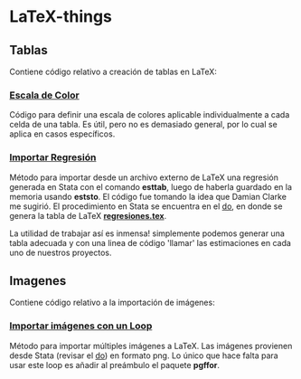 # LaTeX-things

## Tablas
Contiene código relativo a creación de tablas en LaTeX:

### [Escala de Color](Tablas/EscalaColor.tex)
Código para definir una escala de colores aplicable individualmente a cada celda de una tabla. Es útil, pero no es demasiado general, por lo cual se aplica en casos específicos.

### [Importar Regresión](Tablas/ImportReg.tex)
Método para importar desde un archivo externo de LaTeX una regresión generada en Stata con el comando **esttab**, luego de haberla guardado en la memoria usando **eststo**.
El código fue tomando la idea que Damian Clarke me sugirió. El procedimiento en Stata se encuentra en el [do](Tablas/do/reg.do), en donde se genera la tabla de LaTeX **[regresiones.tex](Tablas/do/regresiones.tex)**.

La utilidad de trabajar así es inmensa! simplemente podemos generar una tabla adecuada y con una linea de código 'llamar' las estimaciones en cada uno de nuestros proyectos.

## Imagenes
Contiene código relativo a la importación de imágenes:

### [Importar imágenes con un Loop](Imagenes/ImportLoop.tex)
Método para importar múltiples imágenes a LaTeX. Las imágenes provienen desde Stata (revisar el [do](Imagenes/do/imagenes.do)) en formato png. Lo único que hace falta para usar este loop es añadir al preámbulo el paquete **pgffor**.
